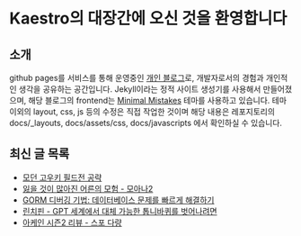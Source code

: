 # Kaestro의 대장간에 오신 것을 환영합니다

## 소개

github pages를 서비스를 통해 운영중인 [개인 블로그](https://kaestro.github.io)로, 개발자로서의 경험과 개인적인 생각을 공유하는 공간입니다. Jekyll이라는 정적 사이트 생성기를 사용해서 만들어졌으며, 해당 블로그의 frontend는 [Minimal Mistakes](https://mmistakes.github.io/minimal-mistakes/) 테마를 사용하고 있습니다. 테마 이외의 layout, css, js 등의 수정은 직접 작업한 것이며 해당 내용은 레포지토리의 docs/_layouts, docs/assets/css, docs/javascripts 에서 확인하실 수 있습니다.

## 최신 글 목록
<!-- BLOG-POST-LIST:START -->
- [모던 고우키 필드전 공략](https://kaestro.github.io/%EA%B2%8C%EC%9E%84%EC%9D%B4%EC%95%BC%EA%B8%B0/2024/12/02/%EB%AA%A8%EB%8D%98-%EA%B3%A0%EC%9A%B0%ED%82%A4-%EA%B3%B5%EB%9E%B5-%ED%95%84%EB%93%9C%EC%A0%84.html)
- [잃을 것이 많아진 어른의 모험 - 모아나2](https://kaestro.github.io/%EC%98%81%EC%83%81%EA%B3%BC%EC%9D%B4%EC%95%BC%EA%B8%B0/2024/12/01/%EB%AA%A8%EC%95%84%EB%82%98-2.html)
- [GORM 디버깅 기법: 데이터베이스 문제를 빠르게 해결하기](https://kaestro.github.io/%EA%B0%9C%EB%B0%9C%EC%9D%B4%EC%95%BC%EA%B8%B0/2024/11/27/go%EC%97%90%EC%84%9C-%EB%94%94%EB%B2%84%EA%B9%85.html)
- [린치핀 - GPT 세계에서 대체 가능한 톱니바퀴를 벗어나려면](https://kaestro.github.io/%EC%84%9C%ED%8F%89/2024/11/24/%EB%A6%B0%EC%B9%98%ED%95%80.html)
- [아케인 시즌2 리뷰 - 스포 다량](https://kaestro.github.io/%EC%98%81%EC%83%81%EA%B3%BC%EC%9D%B4%EC%95%BC%EA%B8%B0/2024/11/23/%EC%95%84%EC%BC%80%EC%9D%B8-%EC%8B%9C%EC%A6%8C2.html)
<!-- BLOG-POST-LIST:END -->